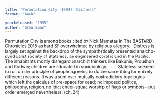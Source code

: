 ```yaml
---
title: "Permutation City (1994); Distress"
format: "book"

yearReleased: "1995"
author: "Greg Egan"
---
```

Permutation City is  among books cited by Nick Mamatas in The BASTARD Chronicles 2015 as hard  SF overwhelmed by religious allegory.
 
Distress is largely  set against the backdrop of the sympathetically presented anarcho-syndicalist society  of Stateless, an engineered coral island in the Pacific. The inhabitants mostly disregard anarchist thinkers like Bakunin, Proudhon and Godwin; children are  educated in sociobiology.
 
. . .  Stateless seemed to run on the principle of people agreeing to do the same thing  for entirely different reasons. It was a sum over mutually contradictory  topologies which left the calculus of pre-space for dead; no imposed politics,  philosophy, religion, no idiot cheer-squad worship of flags or symbols—but  order emerged nevertheless. (ch. 24)
